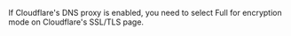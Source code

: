 
If Cloudflare's DNS proxy is enabled, you need to select Full for encryption mode on Cloudflare's SSL/TLS page.